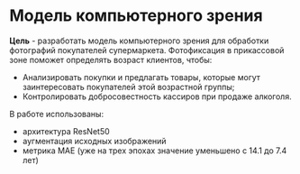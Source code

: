 # Модель компьютерного зрения

**Цель** - разработать модель компьютерного зрения для обработки фотографий покупателей супермаркета. Фотофиксация в прикассовой зоне поможет определять возраст клиентов, чтобы:
  - Анализировать покупки и предлагать товары, которые могут заинтересовать покупателей этой возрастной группы;
  - Контролировать добросовестность кассиров при продаже алкоголя.


В работе использованы:
- архитектура ResNet50
- аугментация исходных изображений
- метрика MAE (уже на трех эпохах значение уменьшено с 14.1 до 7.4 лет)
